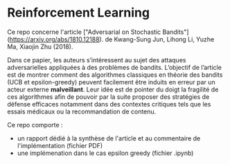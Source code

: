# Reinforcement Learning 

Ce repo concerne l'article ["Adversarial on Stochastic Bandits"] (https://arxiv.org/abs/1810.12188). 
de Kwang-Sung Jun, Lihong Li, Yuzhe Ma, Xiaojin Zhu (2018). 

Dans ce papier, les auteurs s’intéressent au sujet des attaques adversarielles appliquées à des problèmes de bandits. L’objectif de l’article est de montrer comment des algorithmes classiques en théorie des bandits (UCB et epsilon-greedy) peuvent facilement être induits en erreur par un acteur externe **malveillant**. Leur idée est de pointer du doigt la fragilité de ces algorithmes afin de pouvoir par la suite proposer des stratégies de défense efficaces notamment dans des contextes critiques tels que les essais médicaux ou la recommandation de contenu.

Ce repo comporte : 
- un rapport dédié à la synthèse de l'article et au commentaire de l'implémentation (fichier PDF)
- une implémenation dans le cas epsilon greedy (fichier .ipynb)


